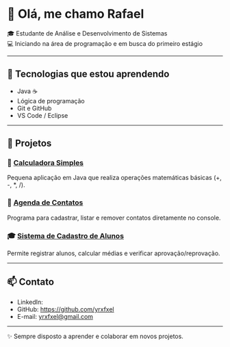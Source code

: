 # 👋 Olá, me chamo Rafael

🎓 Estudante de Análise e Desenvolvimento de Sistemas  
💻 Iniciando na área de programação e em busca do primeiro estágio

---

## 🔧 Tecnologias que estou aprendendo
- Java ☕
- Lógica de programação
- Git e GitHub
- VS Code / Eclipse

---

## 📂 Projetos

### 🧮 [Calculadora Simples](https://github.com/seu-usuario/calculadora-java)
Pequena aplicação em Java que realiza operações matemáticas básicas (+, -, *, /).

### 📒 [Agenda de Contatos](https://github.com/seu-usuario/agenda-contatos-java)
Programa para cadastrar, listar e remover contatos diretamente no console.

### 🎓 [Sistema de Cadastro de Alunos](https://github.com/seu-usuario/cadastro-alunos-java)
Permite registrar alunos, calcular médias e verificar aprovação/reprovação.

---

## 📫 Contato
- LinkedIn: 
- GitHub: https://github.com/yrxfxel
- E-mail: yrxfxel@gmail.com

---

✨ Sempre disposto a aprender e colaborar em novos projetos.
